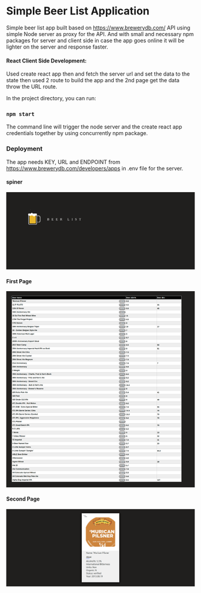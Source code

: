 # Simple Beer List Application

Simple beer list app built based on https://www.brewerydb.com/ API using simple Node server as proxy for the API. And with small and necessary npm packages for server and client side in case the app goes online it will be lighter on the server and response faster.

#### React Client Side Development:

Used create react app then and fetch the server url and set the data to the state then used 2 route to build the app and the 2nd page get the data throw the URL route.

In the project directory, you can run:

### `npm start`

The command line will trigger the node server and the create react app credentials together by using concurrently npm package.

### Deployment

The app needs KEY, URL and ENDPOINT from https://www.brewerydb.com/developers/apps in .env file for the server.

#### spiner

![Getting Started](./images/spinner.png)

#### First Page

![Getting Started](./images/list.png)

#### Second Page

![Getting Started](./images/details.png)
